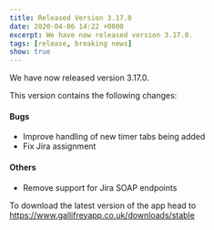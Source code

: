 ```yaml
---
title: Released Version 3.17.0
date: 2020-04-06 14:22 +0000
excerpt: We have now released version 3.17.0.
tags: [release, breaking news]
show: true
---
```


We have now released version 3.17.0.

This version contains the following changes:

#### Bugs

* Improve handling of new timer tabs being added
* Fix Jira assignment

#### Others

* Remove support for Jira SOAP endpoints


To download the latest version of the app head to <https://www.gallifreyapp.co.uk/downloads/stable>
